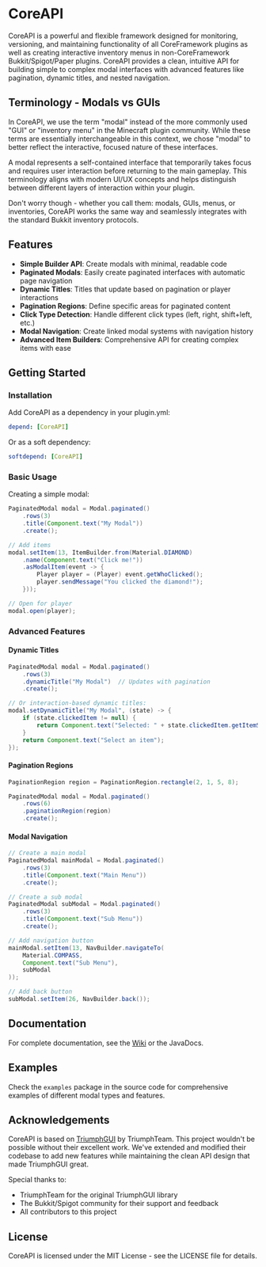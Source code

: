 # CoreAPI

CoreAPI is a powerful and flexible framework designed for monitoring, versioning, and maintaining functionality of all CoreFramework plugins as well as creating interactive inventory menus in non-CoreFramework Bukkit/Spigot/Paper plugins. CoreAPI provides a clean, intuitive API for building simple to complex modal interfaces with advanced features like pagination, dynamic titles, and nested navigation.

## Terminology - Modals vs GUIs

In CoreAPI, we use the term "modal" instead of the more commonly used "GUI" or "inventory menu" in the Minecraft plugin community. While these terms are essentially interchangeable in this context, we chose "modal" to better reflect the interactive, focused nature of these interfaces.

A modal represents a self-contained interface that temporarily takes focus and requires user interaction before returning to the main gameplay. This terminology aligns with modern UI/UX concepts and helps distinguish between different layers of interaction within your plugin.

Don't worry though - whether you call them: modals, GUIs, menus, or inventories, CoreAPI works the same way and seamlessly integrates with the standard Bukkit inventory protocols.

## Features

- **Simple Builder API**: Create modals with minimal, readable code
- **Paginated Modals**: Easily create paginated interfaces with automatic page navigation
- **Dynamic Titles**: Titles that update based on pagination or player interactions
- **Pagination Regions**: Define specific areas for paginated content
- **Click Type Detection**: Handle different click types (left, right, shift+left, etc.)
- **Modal Navigation**: Create linked modal systems with navigation history
- **Advanced Item Builders**: Comprehensive API for creating complex items with ease

## Getting Started

### Installation

Add CoreAPI as a dependency in your plugin.yml:
```yaml
depend: [CoreAPI]
```

Or as a soft dependency:
```yaml
softdepend: [CoreAPI]
```

### Basic Usage

Creating a simple modal:
```java
PaginatedModal modal = Modal.paginated()
    .rows(3)
    .title(Component.text("My Modal"))
    .create();

// Add items
modal.setItem(13, ItemBuilder.from(Material.DIAMOND)
    .name(Component.text("Click me!"))
    .asModalItem(event -> {
        Player player = (Player) event.getWhoClicked();
        player.sendMessage("You clicked the diamond!");
    }));

// Open for player
modal.open(player);
```

### Advanced Features

#### Dynamic Titles

```java
PaginatedModal modal = Modal.paginated()
    .rows(3)
    .dynamicTitle("My Modal")  // Updates with pagination
    .create();

// Or interaction-based dynamic titles:
modal.setDynamicTitle("My Modal", (state) -> {
    if (state.clickedItem != null) {
        return Component.text("Selected: " + state.clickedItem.getItemStack().getType().name());
    }
    return Component.text("Select an item");
});
```

#### Pagination Regions

```java
PaginationRegion region = PaginationRegion.rectangle(2, 1, 5, 8);

PaginatedModal modal = Modal.paginated()
    .rows(6)
    .paginationRegion(region)
    .create();
```

#### Modal Navigation

```java
// Create a main modal
PaginatedModal mainModal = Modal.paginated()
    .rows(3)
    .title(Component.text("Main Menu"))
    .create();

// Create a sub modal
PaginatedModal subModal = Modal.paginated()
    .rows(3)
    .title(Component.text("Sub Menu"))
    .create();

// Add navigation button
mainModal.setItem(13, NavBuilder.navigateTo(
    Material.COMPASS,
    Component.text("Sub Menu"),
    subModal
));

// Add back button
subModal.setItem(26, NavBuilder.back());
```

## Documentation

For complete documentation, see the [Wiki](https://github.com/rhythmknights/CoreAPI/wiki) or the JavaDocs.

## Examples

Check the `examples` package in the source code for comprehensive examples of different modal types and features.

## Acknowledgements

CoreAPI is based on [TriumphGUI](https://github.com/TriumphTeam/triumph-gui) by TriumphTeam. This project wouldn't be possible without their excellent work. We've extended and modified their codebase to add new features while maintaining the clean API design that made TriumphGUI great.

Special thanks to:
- TriumphTeam for the original TriumphGUI library
- The Bukkit/Spigot community for their support and feedback
- All contributors to this project

## License

CoreAPI is licensed under the MIT License - see the LICENSE file for details.
